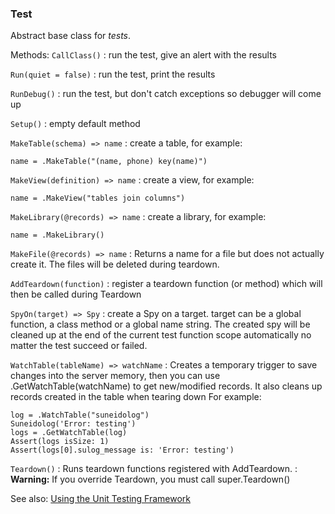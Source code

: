 ### Test

Abstract base class for *tests*.

Methods:
`CallClass()`
: run the test, give an alert with the results

`Run(quiet = false)`
: run the test, print the results

`RunDebug()`
: run the test, but don't catch exceptions so debugger will come up

`Setup()`
: empty default method

`MakeTable(schema) => name`
: create a table, for example:
``` suneido
name = .MakeTable("(name, phone) key(name)")
```

`MakeView(definition) => name`
: create a view, for example:
``` suneido
name = .MakeView("tables join columns")
```

`MakeLibrary(@records) => name`
: create a library, for example:
``` suneido
name = .MakeLibrary()
```

`MakeFile(@records) => name`
: Returns a name for a file but does not actually create it. The files will be deleted during teardown.

`AddTeardown(function)`
: register a teardown function (or method) which will then be called during Teardown

`SpyOn(target) => Spy`
: create a Spy on a target. target can be a global function, a class method or a global name string. The created spy will be cleaned up at the end of the current test function scope automatically no matter the test succeed or failed.

`WatchTable(tableName) => watchName`
: Creates a temporary trigger to save changes into the server memory, then you can use .GetWatchTable(watchName) to get new/modified records.
It also cleans up records created in the table when tearing down
For example:
``` suneido
log = .WatchTable("suneidolog")
Suneidolog('Error: testing')
logs = .GetWatchTable(log)
Assert(logs isSize: 1)
Assert(logs[0].sulog_message is: 'Error: testing')
```

`Teardown()`
: Runs teardown functions registered with AddTeardown.
: **Warning:** If you override Teardown, you must call super.Teardown()

See also:
[Using the Unit Testing Framework](<../../Cookbook/Using the Unit Testing Framework.md>)